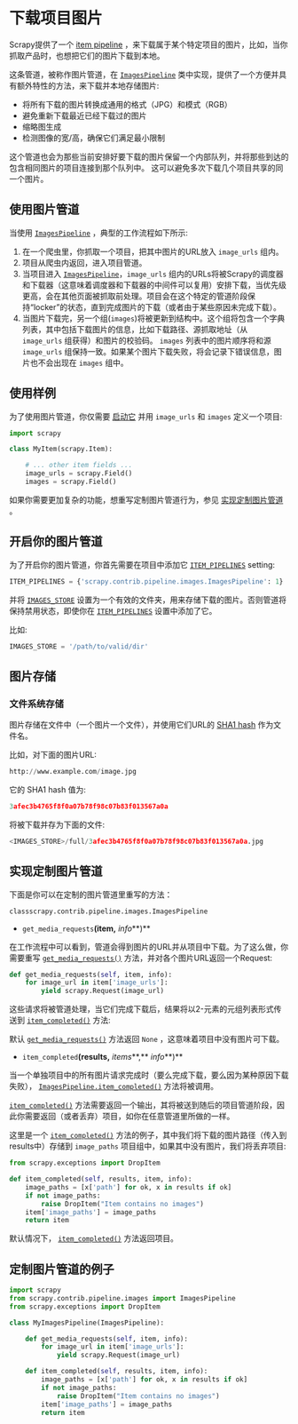 # 下载项目图片

Scrapy提供了一个 [item pipeline](https://scrapy-chs.readthedocs.io/zh_CN/latest/topics/item-pipeline.html) ，来下载属于某个特定项目的图片，比如，当你抓取产品时，也想把它们的图片下载到本地。

这条管道，被称作图片管道，在 [`ImagesPipeline`](https://scrapy-chs.readthedocs.io/zh_CN/latest/topics/images.html#scrapy.contrib.pipeline.images.ImagesPipeline) 类中实现，提供了一个方便并具有额外特性的方法，来下载并本地存储图片:

- 将所有下载的图片转换成通用的格式（JPG）和模式（RGB）
- 避免重新下载最近已经下载过的图片
- 缩略图生成
- 检测图像的宽/高，确保它们满足最小限制

这个管道也会为那些当前安排好要下载的图片保留一个内部队列，并将那些到达的包含相同图片的项目连接到那个队列中。 这可以避免多次下载几个项目共享的同一个图片。

## 使用图片管道

当使用 [`ImagesPipeline`](https://scrapy-chs.readthedocs.io/zh_CN/latest/topics/images.html#scrapy.contrib.pipeline.images.ImagesPipeline) ，典型的工作流程如下所示:

1. 在一个爬虫里，你抓取一个项目，把其中图片的URL放入 `image_urls` 组内。
2. 项目从爬虫内返回，进入项目管道。
3. 当项目进入 [`ImagesPipeline`](https://scrapy-chs.readthedocs.io/zh_CN/latest/topics/images.html#scrapy.contrib.pipeline.images.ImagesPipeline)，`image_urls` 组内的URLs将被Scrapy的调度器和下载器（这意味着调度器和下载器的中间件可以复用）安排下载，当优先级更高，会在其他页面被抓取前处理。项目会在这个特定的管道阶段保持“locker”的状态，直到完成图片的下载（或者由于某些原因未完成下载）。
4. 当图片下载完，另一个组(`images`)将被更新到结构中。这个组将包含一个字典列表，其中包括下载图片的信息，比如下载路径、源抓取地址（从 `image_urls` 组获得）和图片的校验码。 `images` 列表中的图片顺序将和源 `image_urls` 组保持一致。如果某个图片下载失败，将会记录下错误信息，图片也不会出现在 `images` 组中。

## 使用样例

为了使用图片管道，你仅需要 [启动它](https://scrapy-chs.readthedocs.io/zh_CN/latest/topics/images.html#topics-images-enabling) 并用 `image_urls` 和 `images` 定义一个项目:

```python
import scrapy

class MyItem(scrapy.Item):

    # ... other item fields ...
    image_urls = scrapy.Field()
    images = scrapy.Field()
```

如果你需要更加复杂的功能，想重写定制图片管道行为，参见 [实现定制图片管道](https://scrapy-chs.readthedocs.io/zh_CN/latest/topics/images.html#topics-images-override) 。

## 开启你的图片管道

为了开启你的图片管道，你首先需要在项目中添加它 [`ITEM_PIPELINES`](https://scrapy-chs.readthedocs.io/zh_CN/latest/topics/settings.html#std:setting-ITEM_PIPELINES) setting:

```python
ITEM_PIPELINES = {'scrapy.contrib.pipeline.images.ImagesPipeline': 1}
```

并将 [`IMAGES_STORE`](https://scrapy-chs.readthedocs.io/zh_CN/latest/topics/images.html#std:setting-IMAGES_STORE) 设置为一个有效的文件夹，用来存储下载的图片。否则管道将保持禁用状态，即使你在 [`ITEM_PIPELINES`](https://scrapy-chs.readthedocs.io/zh_CN/latest/topics/settings.html#std:setting-ITEM_PIPELINES) 设置中添加了它。

比如:

```python
IMAGES_STORE = '/path/to/valid/dir'
```

## 图片存储

### 文件系统存储

图片存储在文件中（一个图片一个文件），并使用它们URL的 [SHA1 hash](http://en.wikipedia.org/wiki/SHA_hash_functions) 作为文件名。

比如，对下面的图片URL:

```python
http://www.example.com/image.jpg
```

它的 SHA1 hash 值为:

```python
3afec3b4765f8f0a07b78f98c07b83f013567a0a
```

将被下载并存为下面的文件:

```python
<IMAGES_STORE>/full/3afec3b4765f8f0a07b78f98c07b83f013567a0a.jpg
```

## 实现定制图片管道

下面是你可以在定制的图片管道里重写的方法：

```python
classscrapy.contrib.pipeline.images.ImagesPipeline
```

- `get_media_requests`**(**item**,** *info***)**

在工作流程中可以看到，管道会得到图片的URL并从项目中下载。为了这么做，你需要重写 [`get_media_requests()`](https://scrapy-chs.readthedocs.io/zh_CN/latest/topics/images.html#scrapy.contrib.pipeline.images.ImagesPipeline.get_media_requests) 方法，并对各个图片URL返回一个Request:

```python
def get_media_requests(self, item, info):
    for image_url in item['image_urls']:
        yield scrapy.Request(image_url)
```

这些请求将被管道处理，当它们完成下载后，结果将以2-元素的元组列表形式传送到 [`item_completed()`](https://scrapy-chs.readthedocs.io/zh_CN/latest/topics/images.html#scrapy.contrib.pipeline.images.ImagesPipeline.item_completed) 方法:

默认 [`get_media_requests()`](https://scrapy-chs.readthedocs.io/zh_CN/latest/topics/images.html#scrapy.contrib.pipeline.images.ImagesPipeline.get_media_requests) 方法返回 `None` ，这意味着项目中没有图片可下载。

- `item_completed`**(**results**,** *items***,** *info***)**

当一个单独项目中的所有图片请求完成时（要么完成下载，要么因为某种原因下载失败）， [`ImagesPipeline.item_completed()`](https://scrapy-chs.readthedocs.io/zh_CN/latest/topics/images.html#scrapy.contrib.pipeline.images.ImagesPipeline.item_completed) 方法将被调用。

[`item_completed()`](https://scrapy-chs.readthedocs.io/zh_CN/latest/topics/images.html#scrapy.contrib.pipeline.images.ImagesPipeline.item_completed) 方法需要返回一个输出，其将被送到随后的项目管道阶段，因此你需要返回（或者丢弃）项目，如你在任意管道里所做的一样。

这里是一个 [`item_completed()`](https://scrapy-chs.readthedocs.io/zh_CN/latest/topics/images.html#scrapy.contrib.pipeline.images.ImagesPipeline.item_completed) 方法的例子，其中我们将下载的图片路径（传入到results中）存储到 `image_paths` 项目组中，如果其中没有图片，我们将丢弃项目:

```python
from scrapy.exceptions import DropItem

def item_completed(self, results, item, info):
    image_paths = [x['path'] for ok, x in results if ok]
    if not image_paths:
        raise DropItem("Item contains no images")
    item['image_paths'] = image_paths
    return item
```

默认情况下， [`item_completed()`](https://scrapy-chs.readthedocs.io/zh_CN/latest/topics/images.html#scrapy.contrib.pipeline.images.ImagesPipeline.item_completed) 方法返回项目。

## 定制图片管道的例子

```python
import scrapy
from scrapy.contrib.pipeline.images import ImagesPipeline
from scrapy.exceptions import DropItem

class MyImagesPipeline(ImagesPipeline):

    def get_media_requests(self, item, info):
        for image_url in item['image_urls']:
            yield scrapy.Request(image_url)

    def item_completed(self, results, item, info):
        image_paths = [x['path'] for ok, x in results if ok]
        if not image_paths:
            raise DropItem("Item contains no images")
        item['image_paths'] = image_paths
        return item
```

